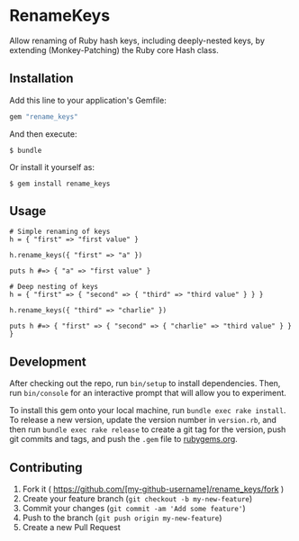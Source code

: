 # RenameKeys

Allow renaming of Ruby hash keys, including deeply-nested keys, by extending (Monkey-Patching) the Ruby core Hash class.

## Installation

Add this line to your application's Gemfile:

```ruby
gem "rename_keys"
```

And then execute:

    $ bundle

Or install it yourself as:

    $ gem install rename_keys

## Usage

```
# Simple renaming of keys
h = { "first" => "first value" }

h.rename_keys({ "first" => "a" })

puts h #=> { "a" => "first value" }
```

```
# Deep nesting of keys
h = { "first" => { "second" => { "third" => "third value" } } }

h.rename_keys({ "third" => "charlie" })

puts h #=> { "first" => { "second" => { "charlie" => "third value" } } }
```

## Development

After checking out the repo, run `bin/setup` to install dependencies. Then, run `bin/console` for an interactive prompt that will allow you to experiment.

To install this gem onto your local machine, run `bundle exec rake install`. To release a new version, update the version number in `version.rb`, and then run `bundle exec rake release` to create a git tag for the version, push git commits and tags, and push the `.gem` file to [rubygems.org](https://rubygems.org).

## Contributing

1. Fork it ( https://github.com/[my-github-username]/rename_keys/fork )
2. Create your feature branch (`git checkout -b my-new-feature`)
3. Commit your changes (`git commit -am 'Add some feature'`)
4. Push to the branch (`git push origin my-new-feature`)
5. Create a new Pull Request
